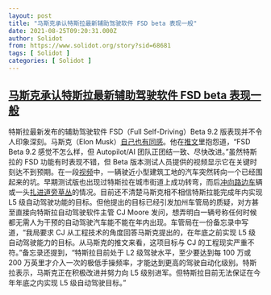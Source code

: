 ```yaml
---
layout: post
title: "马斯克承认特斯拉最新辅助驾驶软件 FSD beta 表现一般"
date: 2021-08-25T09:20:31.000Z
author: Solidot
from: https://www.solidot.org/story?sid=68681
tags: [ Solidot ]
categories: [ Solidot ]
---
```

<!--1629883231000-->
[马斯克承认特斯拉最新辅助驾驶软件 FSD beta 表现一般](https://www.solidot.org/story?sid=68681)
------

<div>
特斯拉最新发布的辅助驾驶软件 FSD（Full Self-Driving）Beta 9.2 版表现并不令人印象深刻。马斯克（Elon Musk）<a href="https://arstechnica.com/cars/2021/08/musk-turns-on-teslas-latest-full-self-driving-beta-says-its-actually-not-great/" target="_blank">自己也有同感</a>。他在<a href="https://twitter.com/elonmusk/status/1429903213726093315">推文</a>里抱怨道，“FSD Beta 9.2 感觉不怎么样，但 Autopilot/AI 团队正团结一致、尽快改进。”虽然特斯拉的 FSD 功能有时表现不错，但 Beta 版本测试人员提供的视频显示它在关键时刻达不到预期。在一段<a href="https://youtu.be/CZtF2UIjwFc?t=420">视频</a>中，一辆驶近小型建筑工地的汽车突然转向一个已经围起来的坑。早期测试版也出现过特斯拉在城市街道上成功转弯，而后<a href="https://youtu.be/GlIdu7prsAw?t=331">冲向路边车</a>辆或一头<a href="https://youtu.be/GlIdu7prsAw?t=191" target="_blank">扎进道旁草丛</a>的情况。目前还不清楚马斯克相不相信特斯拉能完成年内实现 L5 级自动驾驶功能的目标。但他提出的目标已经引发加州车管局的质疑，对方甚至直接向特斯拉自动驾驶软件主管 CJ Moore 发问，想弄明白一辆号称任何时候都无需人为干预的自动驾驶汽车能不能在年内出现。车管局在一份备忘录中写道，“我局要求 CJ 从工程技术的角度回答马斯克提出的，在年底之前实现 L5 级自动驾驶能力的目标。从马斯克的推文来看，这项目标与 CJ 的工程现实严重不符。”备忘录还提到，“特斯拉目前处于 L2 级驾驶水平，至少要达到每 100 万或 200 万英里才介入一次的极低手操频率，才能达到更高的驾驶自动化级别。特斯拉表示，马斯克正在积极改进并努力向 L5 级别进军。但特斯拉目前无法保证在今年年底之内实现 L5 级自动驾驶目标。”
</div>
